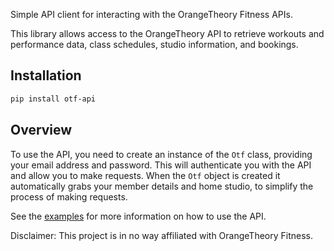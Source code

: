 Simple API client for interacting with the OrangeTheory Fitness APIs.


This library allows access to the OrangeTheory API to retrieve workouts and performance data, class schedules, studio information, and bookings.

## Installation
```bash
pip install otf-api
```

## Overview

To use the API, you need to create an instance of the `Otf` class, providing your email address and password. This will authenticate you with the API and allow you to make requests. When the `Otf` object is created it automatically grabs your member details and home studio, to simplify the process of making requests.


See the [examples](./examples) for more information on how to use the API.

Disclaimer:
This project is in no way affiliated with OrangeTheory Fitness.
